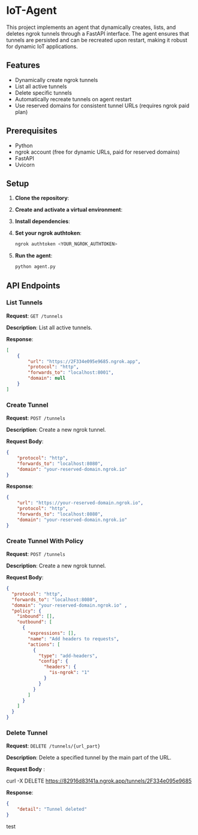 # IoT-Agent

This project implements an agent that dynamically creates, lists, and deletes ngrok tunnels through a FastAPI interface. The agent ensures that tunnels are persisted and can be recreated upon restart, making it robust for dynamic IoT applications.

## Features

- Dynamically create ngrok tunnels
- List all active tunnels
- Delete specific tunnels
- Automatically recreate tunnels on agent restart
- Use reserved domains for consistent tunnel URLs (requires ngrok paid plan)

## Prerequisites

- Python
- ngrok account (free for dynamic URLs, paid for reserved domains)
- FastAPI
- Uvicorn

## Setup

1. **Clone the repository**:

2. **Create and activate a virtual environment**:

3. **Install dependencies**:

4. **Set your ngrok authtoken**:
    ```sh
    ngrok authtoken <YOUR_NGROK_AUTHTOKEN>
    ```

5. **Run the agent**:
    ```sh
    python agent.py
    ```

## API Endpoints

### List Tunnels

**Request**: `GET /tunnels`

**Description**: List all active tunnels.

**Response**:
```json
[
    {
        "url": "https://2F334e095e9685.ngrok.app",
        "protocol": "http",
        "forwards_to": "localhost:8001",
        "domain": null
    }
]
```

### Create Tunnel
**Request**: `POST /tunnels`

**Description**: Create a new ngrok tunnel.

**Request Body**:

```json
{
    "protocol": "http",
    "forwards_to": "localhost:8080",
    "domain": "your-reserved-domain.ngrok.io" 
}
```

**Response**:

```json
{
    "url": "https://your-reserved-domain.ngrok.io",
    "protocol": "http",
    "forwards_to": "localhost:8080",
    "domain": "your-reserved-domain.ngrok.io"
}
```

### Create Tunnel With Policy
**Request**: `POST /tunnels`

**Description**: Create a new ngrok tunnel.

**Request Body**:

```json
{
  "protocol": "http",
  "forwards_to": "localhost:8080",
  "domain": "your-reserved-domain.ngrok.io" ,
  "policy": {
    "inbound": [],
    "outbound": [
      {
        "expressions": [],
        "name": "Add headers to requests",
        "actions": [
          {
            "type": "add-headers",
            "config": {
              "headers": {
                "is-ngrok": "1"
              }
            }
          }
        ]
      }
    ]
  }
}

```

### Delete Tunnel

**Request**: `DELETE /tunnels/{url_part}`

**Description**: Delete a specified tunnel by the main part of the URL.

**Request Body** :

curl -X DELETE https://82916d83f41a.ngrok.app/tunnels/2F334e095e9685

**Response**:
```json
{
    "detail": "Tunnel deleted"
}
```
test